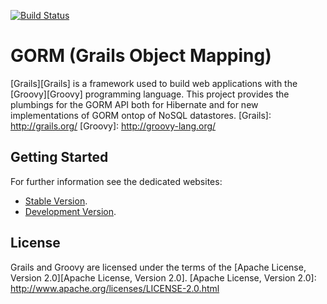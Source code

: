 [![Build Status](https://travis-ci.org/grails/grails-data-mapping.svg?branch=master)](https://travis-ci.org/grails/grails-data-mapping)

GORM (Grails Object Mapping)
===

[Grails][Grails] is a framework used to build web applications with the [Groovy][Groovy] programming language. This project provides the plumbings for the GORM API both for Hibernate and for new implementations of GORM ontop of NoSQL datastores.
[Grails]: http://grails.org/
[Groovy]: http://groovy-lang.org/


Getting Started
---

For further information see the dedicated websites:
 
* [Stable Version](http://gorm.grails.org/).
* [Development Version](http://gorm.grails.org/snapshot/).
	
License
---

Grails and Groovy are licensed under the terms of the [Apache License, Version 2.0][Apache License, Version 2.0].
[Apache License, Version 2.0]: http://www.apache.org/licenses/LICENSE-2.0.html
